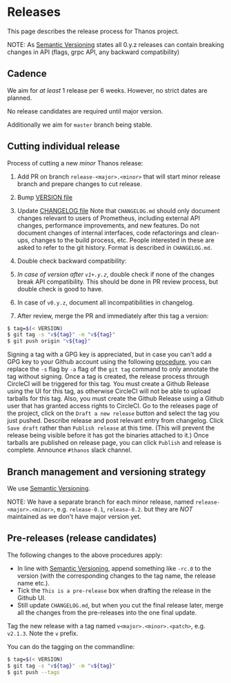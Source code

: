 # Releases

This page describes the release process for Thanos project.

NOTE: As [Semantic Versioning](http://semver.org/spec/v2.0.0.html) states all 0.y.z releases can contain breaking changes in API (flags, grpc API, any backward compatibility)

## Cadence

We aim for *at least* 1 release per 6 weeks. However, no strict dates are planned.

No release candidates are required until major version. 

Additionally we aim for `master` branch being stable.

## Cutting individual release

Process of cutting a new *minor* Thanos release:

1. Add PR on branch `release-<major>.<minor>` that will start minor release branch and prepare changes to cut release. 
1. Bump [VERSION file](./VERSION)
1. Update [CHANGELOG file](./CHANGELOG.md)
  Note that `CHANGELOG.md` should only document changes relevant to users of Prometheus, including external API changes, performance improvements, and new features. Do not document changes of internal interfaces, code refactorings and clean-ups, changes to the build process, etc. People interested in these are asked to refer to the git history. 
  Format is described in `CHANGELOG.md`.

1. Double check backward compatibility:
  1. *In case of version after `v1+.y.z`*, double check if none of the changes break API compatibility. This should be done in PR review process, but double check is good to have. 
  1. In case of `v0.y.z`, document all incompatibilities in changelog.
1. After review, merge the PR and immediately after this tag a version:
  
  ```bash
  $ tag=$(< VERSION)
  $ git tag -s "v${tag}" -m "v${tag}"
  $ git push origin "v${tag}"
  ```
 
  Signing a tag with a GPG key is appreciated, but in case you can't add a GPG key to your Github account using the following [procedure](https://help.github.com/articles/generating-a-gpg-key/), you can replace the `-s` flag by `-a` flag of the `git tag` command to only annotate the tag without signing.
  Once a tag is created, the release process through CircleCI will be triggered for this tag.
  You must create a Github Release using the UI for this tag, as otherwise CircleCI will not be able to upload tarballs for this tag. Also, you must create the Github Release using a Github user that has granted access rights to CircleCI.
  Go to the releases page of the project, click on the `Draft a new release` button and select the tag you just pushed. Describe release and post relevant entry from changelog. Click `Save draft` rather than `Publish release` at this time. (This will prevent the release being visible before it has got the binaries attached to it.)
  Once tarballs are published on release page, you can click `Publish` and release is complete. Announce `#thanos` slack channel.

## Branch management and versioning strategy

We use [Semantic Versioning](http://semver.org/).

NOTE: We have a separate branch for each minor release, named `release-<major>.<minor>`, e.g. `release-0.1`, `release-0.2`. but they are 
*NOT* maintained as we don't have major version yet.

## Pre-releases (release candidates)

The following changes to the above procedures apply:

* In line with [Semantic Versioning](http://semver.org/), append something like `-rc.0` to the version (with the corresponding changes to the tag name, the release name etc.).
* Tick the `This is a pre-release` box when drafting the release in the Github UI.
* Still update `CHANGELOG.md`, but when you cut the final release later, merge all the changes from the pre-releases into the one final update.


Tag the new release with a tag named `v<major>.<minor>.<patch>`, e.g. `v2.1.3`. Note the `v` prefix.

You can do the tagging on the commandline:

```bash
$ tag=$(< VERSION)
$ git tag -s "v${tag}" -m "v${tag}"
$ git push --tags
```
